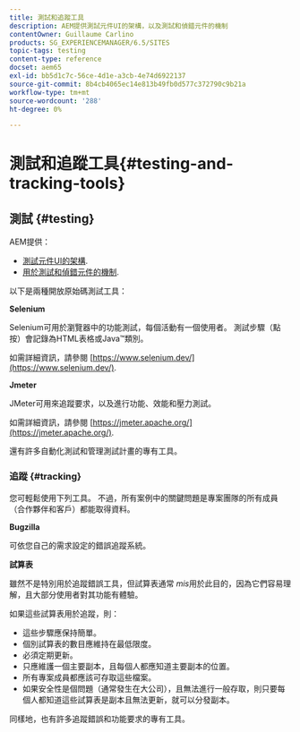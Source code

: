 ```yaml
---
title: 測試和追蹤工具
description: AEM提供測試元件UI的架構，以及測試和偵錯元件的機制
contentOwner: Guillaume Carlino
products: SG_EXPERIENCEMANAGER/6.5/SITES
topic-tags: testing
content-type: reference
docset: aem65
exl-id: bb5d1c7c-56ce-4d1e-a3cb-4e74d6922137
source-git-commit: 8b4cb4065ec14e813b49fb0d577c372790c9b21a
workflow-type: tm+mt
source-wordcount: '288'
ht-degree: 0%

---
```


# 測試和追蹤工具{#testing-and-tracking-tools}

## 測試 {#testing}

AEM提供：

* [測試元件UI的架構](/help/sites-developing/hobbes.md).
* [用於測試和偵錯元件的機制](/help/sites-developing/developer-mode.md).

以下是兩種開放原始碼測試工具：

**Selenium**

Selenium可用於瀏覽器中的功能測試，每個活動有一個使用者。 測試步驟（點按）會記錄為HTML表格或Java™類別。

如需詳細資訊，請參閱 [https://www.selenium.dev/](https://www.selenium.dev/).

**Jmeter**

JMeter可用來追蹤要求，以及進行功能、效能和壓力測試。

如需詳細資訊，請參閱 [https://jmeter.apache.org/](https://jmeter.apache.org/).

還有許多自動化測試和管理測試計畫的專有工具。

### 追蹤 {#tracking}

您可輕鬆使用下列工具。 不過，所有案例中的關鍵問題是專案團隊的所有成員（合作夥伴和客戶）都能取得資料。

**Bugzilla**

可依您自己的需求設定的錯誤追蹤系統。

**試算表**

雖然不是特別用於追蹤錯誤工具，但試算表通常 *mis*&#x200B;用於此目的，因為它們容易理解，且大部分使用者對其功能有體驗。

如果這些試算表用於追蹤，則：

* 這些步驟應保持簡單。
* 個別試算表的數目應維持在最低限度。
* 必須定期更新。
* 只應維護一個主要副本，且每個人都應知道主要副本的位置。
* 所有專案成員都應該可存取這些檔案。
* 如果安全性是個問題（通常發生在大公司），且無法進行一般存取，則只要每個人都知道這些試算表是副本且無法更新，就可以分發副本。

同樣地，也有許多追蹤錯誤和功能要求的專有工具。
